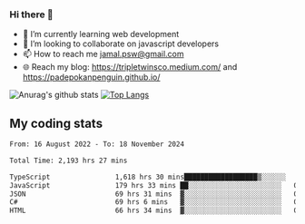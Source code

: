 ### Hi there 👋

<!--
**padepokanpenguin/padepokanpenguin** is a ✨ _special_ ✨ repository because its `README.md` (this file) appears on your GitHub profile.
-->

- 🌱 I’m currently learning  web development
- 👯 I’m looking to collaborate on javascript developers
- 📫 How to reach me jamal.psw@gmail.com
- 🌐 Reach my blog:
   https://tripletwinsco.medium.com/ and
   https://padepokanpenguin.github.io/

![Anurag's github stats](https://github-readme-stats.vercel.app/api?username=padepokanpenguin&count_private=true&disable_animations=false&show_icons=true&theme=default)
[![Top Langs](https://github-readme-stats.vercel.app/api/top-langs/?username=padepokanpenguin&theme=default&layout=compact)](https://github.com/padepokanpenguin)

## My coding stats

<!--START_SECTION:waka-->

```txt
From: 16 August 2022 - To: 18 November 2024

Total Time: 2,193 hrs 27 mins

TypeScript                1,618 hrs 30 mins██████████████████▒░░░░░░   73.79 %
JavaScript                179 hrs 33 mins ██░░░░░░░░░░░░░░░░░░░░░░░   08.19 %
JSON                      69 hrs 31 mins  ▓░░░░░░░░░░░░░░░░░░░░░░░░   03.17 %
C#                        69 hrs 6 mins   ▓░░░░░░░░░░░░░░░░░░░░░░░░   03.15 %
HTML                      66 hrs 34 mins  ▓░░░░░░░░░░░░░░░░░░░░░░░░   03.04 %
```

<!--END_SECTION:waka-->


